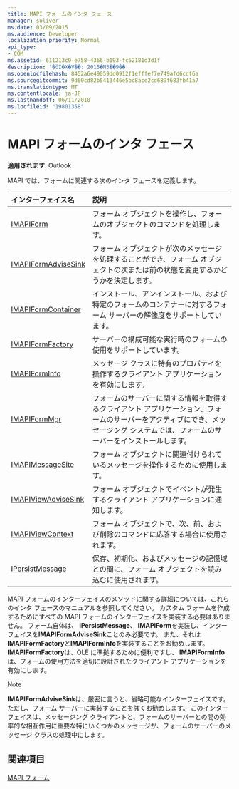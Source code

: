 ```yaml
---
title: MAPI フォームのインタ フェース
manager: soliver
ms.date: 03/09/2015
ms.audience: Developer
localization_priority: Normal
api_type:
- COM
ms.assetid: 611213c9-e758-4366-b193-fc62181d3d1f
description: '�ŏI�X�V��: 2015�N3��9��'
ms.openlocfilehash: 8452a6e49059dd0912f1efffef7e749afd6cdf6a
ms.sourcegitcommit: 9d60cd82b5413446e5bc8ace2cd689f683fb41a7
ms.translationtype: MT
ms.contentlocale: ja-JP
ms.lasthandoff: 06/11/2018
ms.locfileid: "19801358"
---
```

# <a name="mapi-form-interfaces"></a>MAPI フォームのインタ フェース

  
  
**適用されます**: Outlook 
  
MAPI では、フォームに関連する次のインタ フェースを定義します。
  
|**インターフェイス名**|**説明**|
|:-----|:-----|
|[IMAPIForm](imapiformiunknown.md) <br/> |フォーム オブジェクトを操作し、フォームのオブジェクトのコマンドを処理します。  <br/> |
|[IMAPIFormAdviseSink](imapiformadvisesinkiunknown.md) <br/> |フォーム オブジェクトが次のメッセージを処理することができ、フォーム オブジェクトの次または前の状態を変更するかどうかを決定します。  <br/> |
|[IMAPIFormContainer](imapiformcontaineriunknown.md) <br/> |インストール、アンインストール、および特定のフォームのコンテナーに対するフォーム サーバーの解像度をサポートしています。  <br/> |
|[IMAPIFormFactory](imapiformfactoryiunknown.md) <br/> |サーバーの構成可能な実行時のフォームの使用をサポートしています。  <br/> |
|[IMAPIFormInfo](imapiforminfoimapiprop.md) <br/> |メッセージ クラスに特有のプロパティを操作するクライアント アプリケーションを有効にします。  <br/> |
|[IMAPIFormMgr](imapiformmgriunknown.md) <br/> |フォームのサーバーに関する情報を取得するクライアント アプリケーション、フォームのサーバーをアクティブにでき、メッセージング システムでは、フォームのサーバーをインストールします。  <br/> |
|[IMAPIMessageSite](imapimessagesiteiunknown.md) <br/> |フォーム オブジェクトに関連付けられているメッセージを操作するために使用します。  <br/> |
|[IMAPIViewAdviseSink](imapiviewadvisesinkiunknown.md) <br/> |フォーム オブジェクトでイベントが発生するクライアント アプリケーションに通知します。  <br/> |
|[IMAPIViewContext](imapiviewcontextiunknown.md) <br/> |フォーム オブジェクトで、次、前、および削除のコマンドに応答する場合に使用されます。  <br/> |
|[IPersistMessage](ipersistmessageiunknown.md) <br/> |保存、初期化、およびメッセージの記憶域との間に、フォーム オブジェクトを読み込むに使用されます。  <br/> |
   
MAPI フォームのインターフェイスのメソッドに関する詳細については、これらのインタ フェースのマニュアルを参照してください。 カスタム フォームを作成するためにすべての MAPI フォームのインターフェイスを実装する必要はありません。 フォーム自体は、 **IPersistMessage**、 **IMAPIForm**を実装し、インターフェイスを**IMAPIFormAdviseSink**ことのみ必要です。 また、それは**IMAPIFormFactory**と**IMAPIFormInfo**を実装することをお勧めします。 **IMAPIFormFactory**は、OLE に準拠するために便利ですし、 **IMAPIFormInfo**は、フォームの使用方法を適切に設計されたクライアント アプリケーションを有効にします。 
  
> [!NOTE]
> **IMAPIFormAdviseSink**は、厳密に言うと、省略可能なインターフェイスです。 ただし、フォーム サーバーに実装することを強くお勧めします。 このインターフェイスは、メッセージング クライアントと、フォームのサーバーとの間の効率的な相互作用に重要な特にいくつかのメッセージが、フォームのサーバーのメッセージ クラスの処理中にします。 
  
## <a name="see-also"></a>関連項目



[MAPI フォーム](mapi-forms.md)

